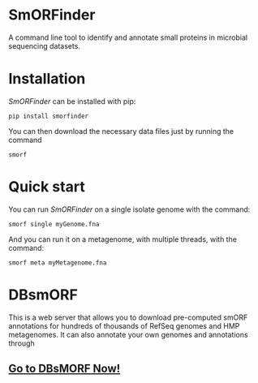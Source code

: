 # SmORFinder
A command line tool to identify and annotate small proteins in microbial sequencing datasets.

# Installation

*SmORFinder* can be installed with pip:

    pip install smorfinder

You can then download the necessary data files just by running the command

    smorf

# Quick start

You can run *SmORFinder* on a single isolate genome with the command:

    smorf single myGenome.fna
  
And you can run it on a metagenome, with multiple threads, with the command:

    smorf meta myMetagenome.fna

# DBsmORF

This is a web server that allows you to download pre-computed smORF annotations for hundreds of thousands of RefSeq genomes and HMP metagenomes. It can also annotate your own genomes and annotations through

## [Go to DBsMORF Now!](http://104.154.134.205:3838/DBsmORF/)
